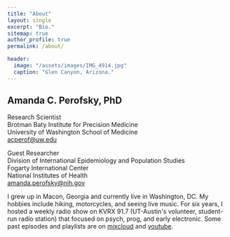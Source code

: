 ```yaml
---
title: "About"
layout: single
excerpt: "Bio."
sitemap: true
author_profile: true
permalink: /about/

header:
  image: "/assets/images/IMG_4914.jpg"
  caption: "Glen Canyon, Arizona."
---
```


## Amanda C. Perofsky, PhD
Research Scientist <br>
Brotman Baty Institute for Precision Medicine <br>
University of Washington School of Medicine <br>
<acperof@uw.edu>

Guest Researcher <br>
Division of International Epidemiology and Population Studies <br>
Fogarty International Center <br>
National Institutes of Health <br>
<amanda.perofsky@nih.gov>

I grew up in Macon, Georgia and currently live in Washington, DC. My hobbies include hiking, motorcycles, and seeing live music. For six years, I hosted a weekly radio show on KVRX 91.7 (UT-Austin's volunteer, student-run radio station) that focused on psych, prog, and early electronic. Some past episodes and playlists are on [mixcloud](https://www.mixcloud.com/amanda-perofsky/) and [youtube](https://www.youtube.com/channel/UCEroWMrtC54xit3wEkDLkuw).
